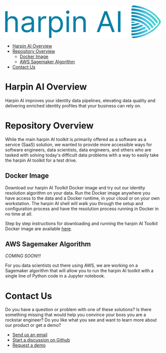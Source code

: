 ![image](images/harpinAI-logo-medium.png)

* [Harpin AI Overview](#harpin-ai-overview)
* [Repository Overview](#repository-overview)
  * [Docker Image](#docker-image)
  * [AWS Sagemaker Algorithm](#aws-sagemaker-algorithm)
* [Contact Us](#contact-us)

# Harpin AI Overview
Harpin AI improves your identity data pipelines, elevating data quality and delivering enriched identity profiles that your business can rely on.

# Repository Overview
While the main harpin AI toolkit is primarily offered as a software as a service (SaaS) solution, we wanted to provide more accessible ways for software engineers, data scientists, data engineers, and others who are tasked with solving today's difficult data problems with a way to easily take the harpin AI toolkit for a test drive.

## Docker Image
Download our harpin AI Toolkit Docker image and try out our identity resolution algorithm on your data.  Run the Docker image anywhere you have access to the data and a Docker runtime, in your cloud or on your own workstation.  The harpin AI shell will walk you through the setup and configuration process and have the resolution process running in Docker in no time at all.

Step by step instructions for downloading and running the harpin AI Toolkit Docker image are available [here](???).

## AWS Sagemaker Algorithm
*COMING SOON!!!*

For you data scientists out there using AWS, we are working on a Sagemaker algorithm that will allow you to run the harpin AI toolkit with a single line of Python code in a Jupyter notebook.

# Contact Us
Do you have a question or problem with one of these solutions?  Is there something missing that would help you convince your boss you are a rockstar engineer?  Do you like what you see and want to learn more about our product or get a demo?
* [Send us an email](mailto:engineering@harpin.ai)
* [Start a discussion on Github](https://github.com/harpin-ai/toolkit-examples/discussions)
* [Request a demo](https://harpin.ai/demo/)
